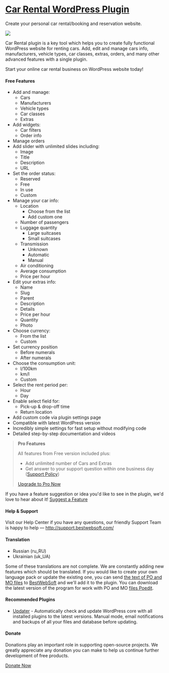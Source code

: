 <a href="http://bestwebsoft.com/products/car-rental/" target=_blank>Car Rental WordPress Plugin</a>
========================

Create your personal car rental/booking and reservation website.

<img src="http://bestwebsoft.com/wp-content/uploads/2016/03/car-rental-banner-website.jpg" />

<p>Car Rental plugin is a key tool which helps you to create fully functional WordPress website for renting cars. Add, edit and manage cars info, manufacturers, vehicle types, car classes, extras, orders, and many other advanced features with a single plugin.</p>

<p>Start your online car rental business on WordPress website today!</p>


<div class='video'></div>


<h4>Free Features</h4>

<ul>
<li>Add and manage:

<ul>
<li>Cars</li>
<li>Manufacturers</li>
<li>Vehicle types</li>
<li>Car classes</li>
<li>Extras</li>
</ul></li>
<li>Add widgets:

<ul>
<li>Car filters</li>
<li>Order info</li>
</ul></li>
<li>Manage orders</li>
<li>Add slider with unlimited slides including:

<ul>
<li>Image</li>
<li>Title</li>
<li>Description</li>
<li>URL</li>
</ul></li>
<li>Set the order status:

<ul>
<li>Reserved</li>
<li>Free</li>
<li>In use</li>
<li>Custom</li>
</ul></li>
<li>Manage your car info:

<ul>
<li>Location

<ul>
<li>Choose from the list</li>
<li>Add custom one</li>
</ul></li>
<li>Number of passengers </li>
<li>Luggage quantity

<ul>
<li>Large suitcases </li>
<li>Small suitcases</li>
</ul></li>
<li>Transmission

<ul>
<li>Unknown</li>
<li>Automatic</li>
<li>Manual</li>
</ul></li>
<li>Air conditioning</li>
<li>Average consumption</li>
<li>Price per hour</li>
</ul></li>
<li>Edit your extras info:

<ul>
<li>Name</li>
<li>Slug</li>
<li>Parent</li>
<li>Description</li>
<li>Details</li>
<li>Price per hour</li>
<li>Quantity</li>
<li>Photo</li>
</ul></li>
<li>Choose currency:

<ul>
<li>From the list</li>
<li>Custom</li>
</ul></li>
<li>Set currency position

<ul>
<li>Before numerals</li>
<li>After numerals</li>
</ul></li>
<li>Choose the consumption unit:

<ul>
<li>l/100km</li>
<li>km/l</li>
<li>Custom</li>
</ul></li>
<li>Select the rent period per:

<ul>
<li>Hour</li>
<li>Day</li>
</ul></li>
<li>Enable select field for:

<ul>
<li>Pick-up &#38; drop-off time</li>
<li>Return location</li>
</ul></li>
<li>Add custom code via plugin settings page</li>
<li>Compatible with latest WordPress version</li>
<li>Incredibly simple settings for fast setup without modifying code</li>
<li>Detailed step-by-step documentation and videos</li>
</ul>

<blockquote>
  <p><strong>Pro Features</strong></p>
  
  <p>All features from Free version included plus:</p>
  
  <ul>
  <li>Add unlimited number of Cars and Extras</li>
  <li>Get answer to your support question within one business day (<a href="http://bestwebsoft.com/support-policy/">Support Policy</a>)</li>
  </ul>
  
  <p><a href="http://bestwebsoft.com/products/wordpress/plugins/car-rental/?k=3f5c94058f6e182a4530050cbb63dd44">Upgrade to Pro Now</a></p>
</blockquote>

<p>If you have a feature suggestion or idea you'd like to see in the plugin, we'd love to hear about it! <a href="http://support.bestwebsoft.com/hc/en-us/requests/new">Suggest a Feature</a></p>

<h4>Help &#38; Support</h4>

<p>Visit our Help Center if you have any questions, our friendly Support Team is happy to help &#8212; <a href="http://support.bestwebsoft.com/">http://support.bestwebsoft.com/</a></p>

<h4>Translation</h4>

<ul>
<li>Russian (ru_RU)</li>
<li>Ukrainian (uk_UA)</li>
</ul>

<p>Some of these translations are not complete. We are constantly adding new features which should be translated. If you would like to create your own language pack or update the existing one, you can send <a href="http://codex.wordpress.org/Translating_WordPress">the text of PO and MO files</a> to <a href="http://support.bestwebsoft.com/hc/en-us/requests/new">BestWebSoft</a> and we'll add it to the plugin. You can download the latest version of the program for work with PO and MO <a href="http://www.poedit.net/download.php">files Poedit</a>.</p>

<h4>Recommended Plugins</h4>

<ul>
<li><a href="http://bestwebsoft.com/products/wordpress/plugins/updater/?k=0f949d8b3b87e3f7d52f08b79cb230a1">Updater</a> - Automatically check and update WordPress core with all installed plugins to the latest versions. Manual mode, email notifications and backups of all your files and database before updating.</li>
</ul>

<h4>Donate</h4>

<p>Donations play an important role in supporting open-source projects. We greatly appreciate any donation you can make to help us continue further development of free products.</p>

<p><a href="http://bestwebsoft.com/donate/">Donate Now</a></p>